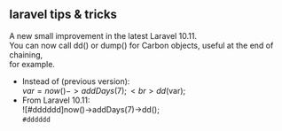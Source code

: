 ## laravel tips & tricks

A new small improvement in the latest Laravel 10.11.<br>
You can now call dd() or dump() for Carbon objects, useful at the end of chaining, <br>for example.

- Instead of (previous version):<br>
$var= now()->addDays(7);<br>
dd($var);<br>
- From Laravel 10.11:<br>
![#dddddd]now()->addDays(7)->dd();<br>`#dddddd`
